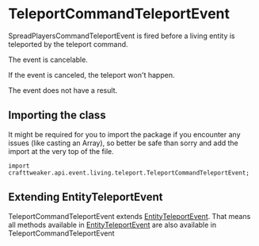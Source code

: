 # TeleportCommandTeleportEvent

SpreadPlayersCommandTeleportEvent is fired before a living entity is teleported by the teleport command.

The event is cancelable.

If the event is canceled, the teleport won't happen.

The event does not have a result.



## Importing the class

It might be required for you to import the package if you encounter any issues (like casting an Array), so better be safe than sorry and add the import at the very top of the file.
```zenscript
import crafttweaker.api.event.living.teleport.TeleportCommandTeleportEvent;
```


## Extending EntityTeleportEvent

TeleportCommandTeleportEvent extends [EntityTeleportEvent](/vanilla/api/event/entity/living/teleport/EntityTeleportEvent). That means all methods available in [EntityTeleportEvent](/vanilla/api/event/entity/living/teleport/EntityTeleportEvent) are also available in TeleportCommandTeleportEvent

